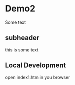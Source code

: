 # Demo2 
Some text


## subheader
this is some text

## Local Development
open index1.htm in you browser